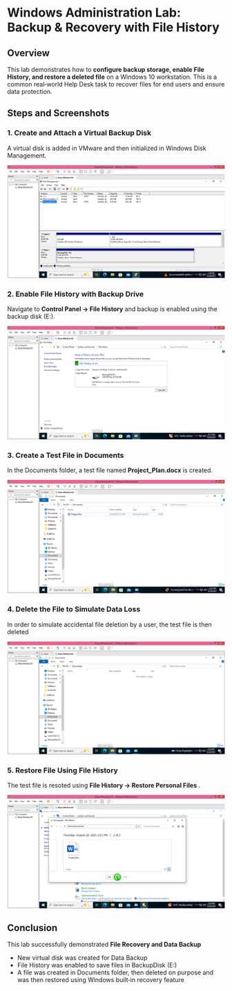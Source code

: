 # Windows Administration Lab: Backup & Recovery with File History

## Overview
This lab demonstrates how to **configure backup storage, enable File History, and restore a deleted file** on a Windows 10 workstation. This is a common real‑world Help Desk task to recover files for end users and ensure data protection.

## Steps and Screenshots

### 1. Create and Attach a Virtual Backup Disk

A virtual disk is added in VMware and then initialized in Windows Disk Management.

![Backup Disk Created](./screenshots/New_Virtual_Disk_BackupDisk_Created.PNG)

### 2. Enable File History with Backup Drive
Navigate to **Control Panel → File History** and backup is enabled using the backup disk (E:).

![File History Enabled](./screenshots/File_History_Enabled_With_BackupDisk(E).PNG)

### 3. Create a Test File in Documents
In the Documents folder, a test file named **Project_Plan.docx** is created.

![Project Plan File](./screenshots/Documents_Folder_With_A_Project_Plan_File.PNG)

### 4. Delete the File to Simulate Data Loss
In order to simulate accidental file deletion by a user, the test file is then deleted

![File Deleted](./screenshots/Project_Plan_File_Got_Deleted.PNG)

### 5. Restore File Using File History
The test file is resoted using **File History → Restore Personal Files** .

![File Restored](./screenshots/Restoring_Deleted_File_Using_File_History.PNG)

## Conclusion
This lab successfully demonstrated **File Recovery and Data Backup**

- New virtual disk was created for Data Backup
- File History was enabled to save files in BackupDisk (E:)
- A file was created in Documents folder, then deleted on purpose and was then restored using Windows built‑in recovery feature

